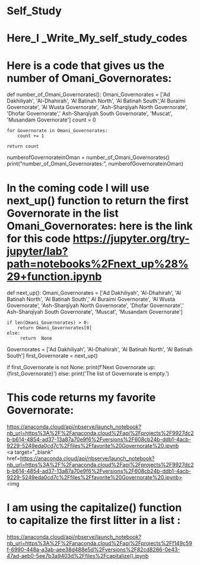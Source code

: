 # Self_Study
# Here_I _Write_My_self_study_codes
# Here is a code that gives us the number of  Omani_Governorates:

def number_of_Omani_Governorates():
    Omani_Governorates = ['Ad Dakhiliyah', 'Al-Dhahirah', 'Al Batinah North', 'Al Batinah South','Al Buraimi Governorate', 'Al Wusta Governorate', 'Ash-Sharqīyah North Governorate', 'Dhofar Governorate',' Ash-Sharqīyah South Governorate', 'Muscat', 'Musandam Governorate']
    count = 0
    
    for Governorate in Omani_Governorates:
        count += 1
    
    return count
    
numberofGovernorateinOman = number_of_Omani_Governorates()
print("number_of_Omani_Governorates:", numberofGovernorateinOman)


# In the coming code I will use next_up() function to return the first Governorate in the list Omani_Governorates: here is the link for this code https://jupyter.org/try-jupyter/lab?path=notebooks%2Fnext_up%28%29+function.ipynb 

def next_up():
    Omani_Governorates = ['Ad Dakhiliyah', 'Al-Dhahirah', 'Al Batinah North', 'Al Batinah South',' Al Buraimi Governorate', 'Al Wusta Governorate', 'Ash-Sharqīyah North Governorate', 'Dhofar Governorate',' Ash-Sharqīyah South Governorate', 'Muscat', 'Musandam Governorate']
        
    if len(Omani_Governorates) > 0:
        return Omani_Governorates[0]
    else:
         return  None 
         
Governorates = ['Ad Dakhiliyah', 'Al-Dhahirah', 'Al Batinah North', 'Al Batinah South'] 
first_Governorate = next_up()

if first_Governorate is not None:
    print(f'Next Governorate up: {first_Governorate}')
else:
    print('The list of Governorate is empty.')
# This code returns my favorite Governorate:
https://anaconda.cloud/api/nbserve/launch_notebook?nb_url=https%3A%2F%2Fanaconda.cloud%2Fapi%2Fprojects%2F9927dc2b-b614-4854-ad37-13a87a70e9f6%2Fversions%2F608cb24b-ddb1-4acb-9229-5249eda0cd7c%2Ffiles%2Ffavorite%20Governorate%20.ipynb      
<a target="_blank" href=https://anaconda.cloud/api/nbserve/launch_notebook?nb_url=https%3A%2F%2Fanaconda.cloud%2Fapi%2Fprojects%2F9927dc2b-b614-4854-ad37-13a87a70e9f6%2Fversions%2F608cb24b-ddb1-4acb-9229-5249eda0cd7c%2Ffiles%2Ffavorite%20Governorate%20.ipynb><img 




 # I am using the capitalize() function to capitalize the first litter in a list :
 https://anaconda.cloud/api/nbserve/launch_notebook?nb_url=https%3A%2F%2Fanaconda.cloud%2Fapi%2Fprojects%2Ff149c59f-6990-448a-a3ab-aee38d488e5d%2Fversions%2F82cd8266-0e43-47ad-aeb0-5ee7b3a9403d%2Ffiles%2Fcapitalize().ipynb 
